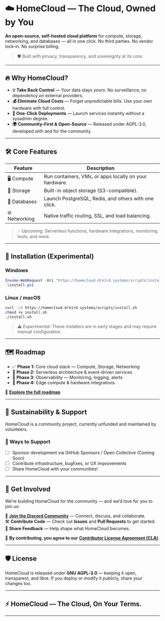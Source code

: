 # ☁️ HomeCloud — The Cloud, Owned by You

**An open-source, self-hosted cloud platform** for compute, storage, networking, and databases — all in one click. No third parties. No vendor lock-in. No surprise billing.

> 🛡 Built with privacy, transparency, and sovereignty at its core.

---

## 🔥 Why HomeCloud?

* **💡 Take Back Control** — Your data stays *yours*. No surveillance, no dependency on external providers.
* **💰 Eliminate Cloud Costs** — Forget unpredictable bills. Use your own hardware with full control.
* **🚀 One-Click Deployments** — Launch services instantly without a sysadmin degree.
* **🌍 Community-First & Open-Source** — Released under AGPL-3.0, developed with and for the community.

---

## 🛠️ Core Features

| Feature       | Description                                            |
| ------------- | ------------------------------------------------------ |
| 🖥️ Compute   | Run containers, VMs, or apps locally on your hardware. |
| 💾 Storage    | Built-in object storage (S3-compatible).               |
| 🧠 Databases  | Launch PostgreSQL, Redis, and others with one click.   |
| 🌐 Networking | Native traffic routing, SSL, and load balancing.       |

> 💡 Upcoming: Serverless functions, hardware integrations, monitoring tools, and more.

---

## 🚧 Installation (Experimental)

### Windows

```powershell
Invoke-WebRequest -Uri "https://homecloud.drk1rd.systems/scripts/install.ps1" -OutFile "install.ps1"
.\install.ps1
```

### Linux / macOS

```bash
curl -LO https://homecloud.drk1rd.systems/scripts/install.sh
chmod +x install.sh
./install.sh
```

> ⚠️ *Experimental*: These installers are in early stages and may require manual configuration.

---

## 🗺️ Roadmap

* ✅ **Phase 1:** Core cloud stack — Compute, Storage, Networking
* 🔄 **Phase 2:** Serverless architecture & event-driven services
* 🔄 **Phase 3:** Observability — Monitoring, logging, alerts
* 🔄 **Phase 4:** Edge compute & hardware integrations

📍 **[Explore the full roadmap](https://github.com/orgs/homecloudhq/projects/1/views/1)**

---

## 💸 Sustainability & Support

HomeCloud is a community project, currently unfunded and maintained by volunteers.


### 💛 Ways to Support

* [ ] Sponsor development via GitHub Sponsors / Open Collective (Coming Soon)
* [ ] Contribute infrastructure, bugfixes, or UX improvements
* [ ] Share HomeCloud with your communities!

---

## 🤝 Get Involved

We’re building HomeCloud for the community — and we’d love for you to join us:  

💬 **[Join the Discord Community](https://homecloud.suryansh.one/discord)** — Connect, discuss, and collaborate.  
🛠️ **Contribute Code** — Check out **Issues** and **Pull Requests** to get started.  
📣 **Share Feedback** — Help shape what HomeCloud becomes.  

🔹 **By contributing, you agree to our** [**Contributor License Agreement (CLA)**](./CLA.md).

---

## 🛡 License

HomeCloud is released under **GNU AGPL-3.0** — keeping it open, transparent, and libre.
If you deploy or modify it publicly, share your changes too.

---

## ⚡ HomeCloud — The Cloud, On Your Terms.

---

